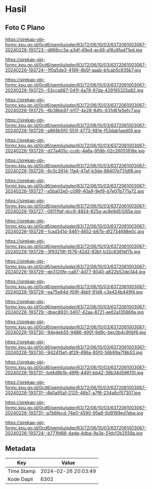 # Hasil

## Foto C Plano

https://sirekap-obj-formc.kpu.go.id/0cd6/pemilu/pdpr/63/72/06/10/03/6372061003067-20240226-193723--d866cc3a-a3df-49e4-ac48-a16c6fad71ed.jpg

https://sirekap-obj-formc.kpu.go.id/0cd6/pemilu/pdpr/63/72/06/10/03/6372061003067-20240226-193724--1f0a5de3-4199-4b5f-aaab-b1cab5c635b7.jpg

https://sirekap-obj-formc.kpu.go.id/0cd6/pemilu/pdpr/63/72/06/10/03/6372061003067-20240226-193725--53cca687-041f-4a78-87da-429195325a82.jpg

https://sirekap-obj-formc.kpu.go.id/0cd6/pemilu/pdpr/63/72/06/10/03/6372061003067-20240226-193725--6b38bb97-b117-4e28-84fc-631d61e5efc7.jpg

https://sirekap-obj-formc.kpu.go.id/0cd6/pemilu/pdpr/63/72/06/10/03/6372061003067-20240226-193726--a868b5f0-551f-4773-981e-f53dab1aed05.jpg

https://sirekap-obj-formc.kpu.go.id/0cd6/pemilu/pdpr/63/72/06/10/03/6372061003067-20240226-193726--d27a405c-ccdc-4a6a-959b-02c26051818e.jpg

https://sirekap-obj-formc.kpu.go.id/0cd6/pemilu/pdpr/63/72/06/10/03/6372061003067-20240226-193726--6c0c2614-11a4-47af-b3de-88407e731df8.jpg

https://sirekap-obj-formc.kpu.go.id/0cd6/pemilu/pdpr/63/72/06/10/03/6372061003067-20240226-193727--a5ba02e0-c099-40a9-9ef9-b7e07b771a72.jpg

https://sirekap-obj-formc.kpu.go.id/0cd6/pemilu/pdpr/63/72/06/10/03/6372061003067-20240226-193727--08111faf-dcc8-4924-825a-ac8e9d51265e.jpg

https://sirekap-obj-formc.kpu.go.id/0cd6/pemilu/pdpr/63/72/06/10/03/6372061003067-20240226-193728--1cad341d-4461-4652-b67b-df2734688e0c.jpg

https://sirekap-obj-formc.kpu.go.id/0cd6/pemilu/pdpr/63/72/06/10/03/6372061003067-20240226-193728--3f93219f-f579-42d2-83bf-b32c6381ef7b.jpg

https://sirekap-obj-formc.kpu.go.id/0cd6/pemilu/pdpr/63/72/06/10/03/6372061003067-20240226-193729--de3120fe-ca87-4d77-8040-a622b52de344.jpg

https://sirekap-obj-formc.kpu.go.id/0cd6/pemilu/pdpr/63/72/06/10/03/6372061003067-20240226-193729--ea75e84d-f09f-4bb1-91d8-c3e424b449f4.jpg

https://sirekap-obj-formc.kpu.go.id/0cd6/pemilu/pdpr/63/72/06/10/03/6372061003067-20240226-193729--dbec8931-3407-42aa-8721-ae62a135669a.jpg

https://sirekap-obj-formc.kpu.go.id/0cd6/pemilu/pdpr/63/72/06/10/03/6372061003067-20240226-193730--94e4eb55-9486-490f-9d9c-bec0b4c90bf6.jpg

https://sirekap-obj-formc.kpu.go.id/0cd6/pemilu/pdpr/63/72/06/10/03/6372061003067-20240226-193730--942415e1-df29-496a-85f0-56b99a7f8b53.jpg

https://sirekap-obj-formc.kpu.go.id/0cd6/pemilu/pdpr/63/72/06/10/03/6372061003067-20240226-193731--bd4d8b1b-49f8-4491-bb42-38b34d596110.jpg

https://sirekap-obj-formc.kpu.go.id/0cd6/pemilu/pdpr/63/72/06/10/03/6372061003067-20240226-193731--4b0a95a1-2125-46b7-a7f8-234a6cf57307.jpg

https://sirekap-obj-formc.kpu.go.id/0cd6/pemilu/pdpr/63/72/06/10/03/6372061003067-20240226-193731--a7b6fecd-74e0-4590-95a9-6d9199ed7ebe.jpg

https://sirekap-obj-formc.kpu.go.id/0cd6/pemilu/pdpr/63/72/06/10/03/6372061003067-20240226-193724--b771fd66-4ada-4dba-9a3e-51dcf2b2559a.jpg


## Metadata

| Key        | Value               |
| ---------- | ------------------- |
| Time Stamp | 2024-02-26 20:03:49 |
| Kode Dapil | 6302                |



